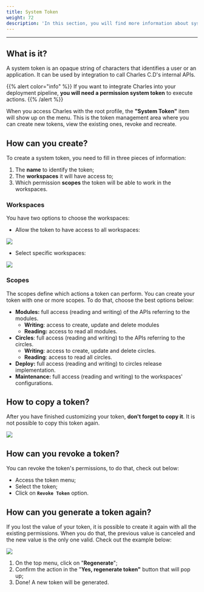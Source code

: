 ```yaml
---
title: System Token
weight: 72
description: 'In this section, you will find more information about system tokens.'
---
```


---

## What is it? 

A system token is an opaque string of characters that identifies a user or an application. It can be used by integration to call Charles C.D's internal APIs. 

{{% alert color="info" %}}
If you want to integrate Charles into your deployment pipeline, **you will need a permission system token** to execute actions. 
{{% /alert %}}

When you access Charles with the root profile, the **"System Token"** item will show up on the menu. This is the token management area where you can create new tokens, view the existing ones, revoke and recreate. 

## How can you create?

To create a system token, you need to fill in three pieces of information: 

1. The **name** to identify the token; 
2. The **workspaces** it will have access to;
3. Which permission **scopes** the token will be able to work in the workspaces.

### Workspaces

You have two options to choose the workspaces: 

* Allow the token to have access to all workspaces:

![](//systemtoken_allworkspace.gif)

* Select specific workspaces:

![](//systemtoken_specificworkspace.gif)

### Scopes

The scopes define which actions a token can perform. You can create your token with one or more scopes. To do that, choose the best options below: 

* **Modules:** full access \(reading and writing\) of the APIs referring to the modules. 
  * **Writing**: access to create, update and delete modules 
  * **Reading:** access to read all modules.
* **Circles**: full access \(reading and writing\) to the APIs referring to the circles. 
  * **Writing**: access to create, update and delete circles. 
  * **Reading**: access to read all circles.
* **Deploy:** full access \(reading and writing\) to circles release implementation. 
* **Maintenance:** full access \(reading and writing\) to the workspaces' configurations. 



## How to copy a token? 

After you have finished customizing your token, **don't forget to copy it**. It is not possible to copy this token again. 

![](//tokensistemico1%20%281%29.png)

## How can you revoke a token?

You can revoke the token's permissions, to do that, check out below: 

* Access the token menu; 
* Select the token;
* Click on  **`Revoke Token`** option.

## How can you generate a token again? 

If you lost the value of your token, it is possible to create it again with all the existing permissions. When you do that, the previous value is canceled and the new value is the only one valid. Check out the example below: 

![](//tokensistemico2%20%281%29.gif)



1. On the top menu, click on "**Regenerate**";
2. Confirm the action in the "**Yes, regenerate token"** button that will pop up;
3. Done! A new token will be generated.
